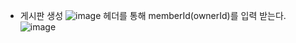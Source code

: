 
- 게시판 생성
![image](https://github.com/user-attachments/assets/ef7dd4c2-5be7-44ed-ba3c-aea83c59322f)
헤더를 통해 memberId(ownerId)를 입력 받는다. 
![image](https://github.com/user-attachments/assets/9ee6fd47-1b00-4ff7-84cb-e6b902b11db9)
